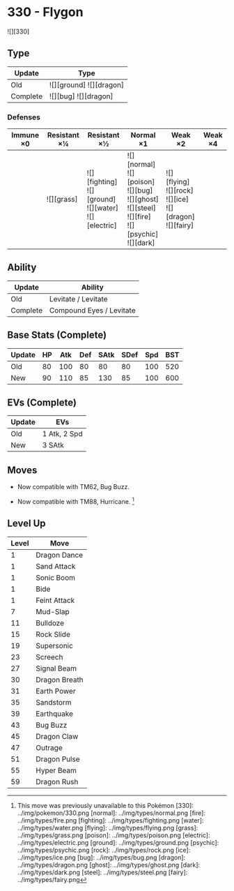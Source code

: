 # 330 - Flygon
![][330]

## Type

Update   | Type
---      | ---
Old      | ![][ground]  ![][dragon]
Complete | ![][bug]  ![][dragon]

### Defenses

Immune ×0 | Resistant ×¼   | Resistant ×½                                                    | Normal ×1                                                                                                        | Weak ×2                                                               | Weak ×4
---       | ---            | ---                                                             | ---                                                                                                              | ---                                                                   | ---
&nbsp;    | ![][grass]<br> | ![][fighting]<br>![][ground]<br>![][water]<br>![][electric]<br> | ![][normal]<br>![][poison]<br>![][bug]<br>![][ghost]<br>![][steel]<br>![][fire]<br>![][psychic]<br>![][dark]<br> | ![][flying]<br>![][rock]<br>![][ice]<br>![][dragon]<br>![][fairy]<br> | &nbsp;

## Ability

Update   | Ability
---      | ---
Old      | Levitate / Levitate
Complete | Compound Eyes / Levitate

## Base Stats (Complete)

Update | HP  | Atk | Def | SAtk | SDef | Spd | BST
---    | --- | --- | --- | ---  | ---  | --- | ---
Old    | 80  | 100 | 80  | 80   | 80   | 100 | 520
New    | 90  | 110 | 85  | 130  | 85   | 100 | 600

## EVs (Complete)

Update | EVs
---    | ---
Old    | 1 Atk, 2 Spd
New    | 3 SAtk

## Moves

 - Now compatible with TM62, Bug Buzz.

 - Now compatible with TM88, Hurricane. [^1]

## Level Up

Level | Move
---   | ---
1     | Dragon Dance
1     | Sand Attack
1     | Sonic Boom
1     | Bide
1     | Feint Attack
7     | Mud-Slap
11    | Bulldoze
15    | Rock Slide
19    | Supersonic
23    | Screech
27    | Signal Beam
30    | Dragon Breath
31    | Earth Power
35    | Sandstorm
39    | Earthquake
43    | Bug Buzz
45    | Dragon Claw
47    | Outrage
51    | Dragon Pulse
55    | Hyper Beam
59    | Dragon Rush

[^1]: This move was previously unavailable to this Pokémon
[330]: ../img/pokemon/330.png
[normal]: ../img/types/normal.png
[fire]: ../img/types/fire.png
[fighting]: ../img/types/fighting.png
[water]: ../img/types/water.png
[flying]: ../img/types/flying.png
[grass]: ../img/types/grass.png
[poison]: ../img/types/poison.png
[electric]: ../img/types/electric.png
[ground]: ../img/types/ground.png
[psychic]: ../img/types/psychic.png
[rock]: ../img/types/rock.png
[ice]: ../img/types/ice.png
[bug]: ../img/types/bug.png
[dragon]: ../img/types/dragon.png
[ghost]: ../img/types/ghost.png
[dark]: ../img/types/dark.png
[steel]: ../img/types/steel.png
[fairy]: ../img/types/fairy.png
